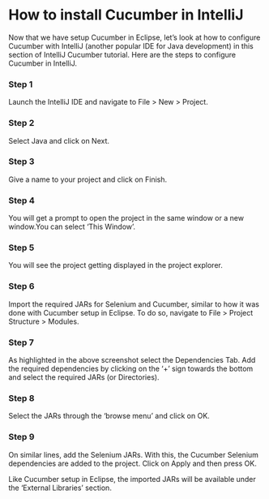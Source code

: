 # How to install Cucumber in IntelliJ
Now that we have setup Cucumber in Eclipse, let’s look at how to configure Cucumber with IntelliJ (another popular IDE for Java development) in this section of IntelliJ Cucumber tutorial. Here are the steps to configure Cucumber in IntelliJ.

### Step 1

Launch the IntelliJ IDE and navigate to File > New > Project.

### Step 2

Select Java and click on Next.

### Step 3

Give a name to your project and click on Finish.

### Step 4

You will get a prompt to open the project in the same window or a new window.You can select ‘This Window’.

### Step 5

You will see the project getting displayed in the project explorer.

### Step 6

Import the required JARs for Selenium and Cucumber, similar to how it was done with Cucumber setup in Eclipse. To do so, navigate to File > Project Structure > Modules.

### Step 7

As highlighted in the above screenshot select the Dependencies Tab. Add the required dependencies by clicking on the ‘+’ sign towards the bottom and select the required JARs (or Directories).

### Step 8

Select the JARs through the ‘browse menu’ and click on OK.

### Step 9

On similar lines, add the Selenium JARs. With this, the Cucumber Selenium dependencies are added to the project. Click on Apply and then press OK.

Like Cucumber setup in Eclipse, the imported JARs will be available under the ‘External Libraries’ section.


